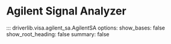 # Agilent Signal Analyzer

<!-- prettier-ignore -->
::: driverlib.visa.agilent_sa.AgilentSA
    options:
      show_bases: false
      show_root_heading: false
      summary: false
